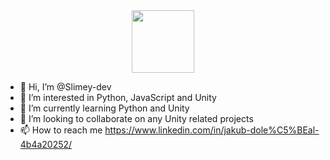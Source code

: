 <div id="header" align="center">
  <img src="https://media.giphy.com/media/M9gbBd9nbDrOTu1Mqx/giphy.gif" width="100"/>
</div>

- 👋 Hi, I’m @Slimey-dev
- 👀 I’m interested in Python, JavaScript and Unity
- 🌱 I’m currently learning Python and Unity
- 💞️ I’m looking to collaborate on any Unity related projects
- 📫 How to reach me https://www.linkedin.com/in/jakub-dole%C5%BEal-4b4a20252/

<!---
Slimey-dev/Slimey-dev is a ✨ special ✨ repository because its `README.md` (this file) appears on your GitHub profile.
You can click the Preview link to take a look at your changes.
--->
